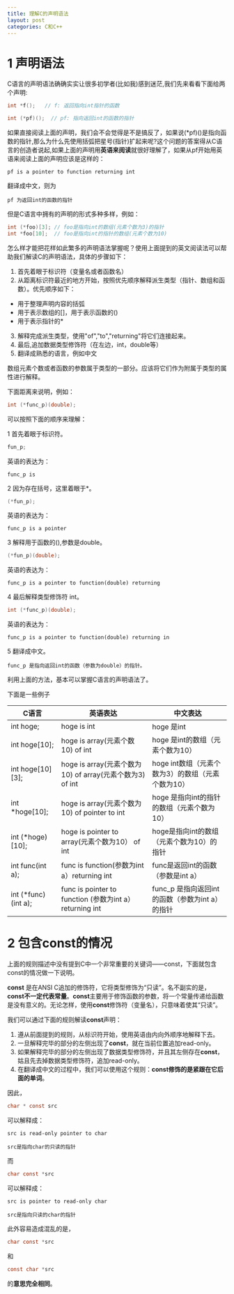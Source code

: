 ```yaml
---
title: 理解C的声明语法
layout: post
categories: C和C++
---
```


# 1 声明语法

C语言的声明语法确确实实让很多初学者(比如我)感到迷茫,我们先来看看下面给两个声明:

```c
int *f();   // f: 返回指向int指针的函数

int (*pf)();  // pf: 指向返回int的函数的指针
```

如果直接阅读上面的声明，我们会不会觉得是不是搞反了，如果说(*pf)()是指向函数的指针,那么为什么先使用括弧把星号(指针)扩起来呢?这个问题的答案得从C语言的创造者说起,如果上面的声明用**英语来阅读**就很好理解了，如果从pf开始用英语来阅读上面的声明应该是这样的：

```
pf is a pointer to function returning int
```

翻译成中文，则为

```
pf 为返回int的函数的指针
```

但是C语言中拥有的声明的形式多种多样，例如：

```c
int (*foo)[3]; // foo是指向int的数组(元素个数为3)的指针
int *foo[10];  // foo是指向int的指针的数组(元素个数为10)
```

怎么样才能把花样如此繁多的声明语法掌握呢？使用上面提到的英文阅读法可以帮助我们解读C的声明语法，具体的步骤如下：

1. 首先着眼于标识符（变量名或者函数名）
2. 从距离标识符最近的地方开始，按照优先顺序解释派生类型（指针、数组和函数）。优先顺序如下：
  * 用于整理声明内容的括弧
  * 用于表示数组的[]，用于表示函数的()
  * 用于表示指针的*
3. 解释完成派生类型，使用"of","to","returning"将它们连接起来。
4. 最后,追加数据类型修饰符（在左边，int，double等）
5. 翻译成熟悉的语言，例如中文

数组元素个数或者函数的参数属于类型的一部分。应该将它们作为附属于类型的属性进行解释。

下面距离来说明，例如：

```c
int (*func_p)(double);
```

可以按照下面的顺序来理解：

1 首先着眼于标识符。

```c
fun_p;
```

英语的表达为：

```
func_p is 
```

2 因为存在括号，这里着眼于*。

```c
(*fun_p);
```

英语的表达为：

```
func_p is a pointer
```

3 解释用于函数的(),参数是double。

```c
(*fun_p)(double);
```

英语的表达为：

```
func_p is a pointer to function(double) returning
```

4 最后解释类型修饰符 int。

```c
int (*func_p)(double);
```

英语的表达为：

```
func_p is a pointer to function(double) returning in
```

5 翻译成中文。

```
func_p 是指向返回int的函数（参数为double）的指针。
```

利用上面的方法，基本可以掌握C语言的声明语法了。


下面是一些例子

C语言 | 英语表达 | 中文表达
-------- | -------- | -------
int hoge; | hoge is int | hoge 是int
int hoge[10]; | hoge is array(元素个数10) of int | hoge 是int的数组（元素个数为10）
int hoge[10][3]; | hoge is array(元素个数为10) of array(元素个数为3) of int | hoge int数组（元素个数为3）的数组（元素个数为10）
int *hoge[10]; | hoge is array(元素个数为10) of pointer to int | hoge 是指向int的指针的数组（元素个数为10）
int (*hoge)[10]; | hoge is pointer to array(元素个数为10） of int | hoge是指向int的数组（元素个数为10）的指针
int func(int a); | func is function(参数为int a）returning int | func是返回int的函数（参数是int a）
int (*func)(int a); | func is pointer to function (参数为int a） returning int | func_p 是指向返回int的函数（参数为int a）的指针


# 2 包含const的情况

上面的规则描述中没有提到C中一个非常重要的关键词——const，下面就包含const的情况做一下说明。

**const** 是在ANSI C追加的修饰符，它将类型修饰为“只读”。名不副实的是，**const不一定代表常量**。**const**主要用于修饰函数的参数，将一个常量传递给函数是没有意义的。无论怎样，使用**const**修饰符（变量名），只意味着使其“只读”。

我们可以通过下面的规则解读**const**声明：

1. 遵从前面提到的规则，从标识符开始，使用英语由内向外顺序地解释下去。
2. 一旦解释完毕的部分的左侧出现了**const**，就在当前位置追加read-only。
3. 如果解释完毕的部分的左侧出现了数据类型修饰符，并且其左侧存在**const**，姑且先去掉数据类型修饰符，追加read-only。
4. 在翻译成中文的过程中，我们可以使用这个规则：**const修饰的是紧跟在它后面的单词**。

因此，

```c
char * const src
```

可以解释成：

```
src is read-only pointer to char

src是指向char的只读的指针
```

而

```c
char const *src
```

可以解释成：

```
src is pointer to read-only char

src是指向只读的char的指针
```

此外容易造成混乱的是，

```c
char const *src
```

和

```c
const char *src
```

的**意思完全相同**。






   







